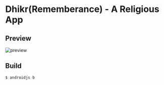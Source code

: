 # Dhikr(Rememberance) - A Religious App

## Preview
![preview](https://github.com/projectfinalaudio/dhikr/blob/master/preview.png?raw=true)

## Build
```bash
$ androidjs b
```


